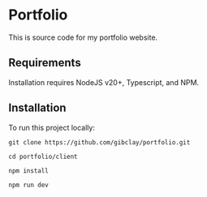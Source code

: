 # Portfolio

This is source code for my portfolio website.

## Requirements

Installation requires NodeJS v20+, Typescript, and NPM.

## Installation

To run this project locally:

```
git clone https://github.com/gibclay/portfolio.git

cd portfolio/client

npm install

npm run dev
```
